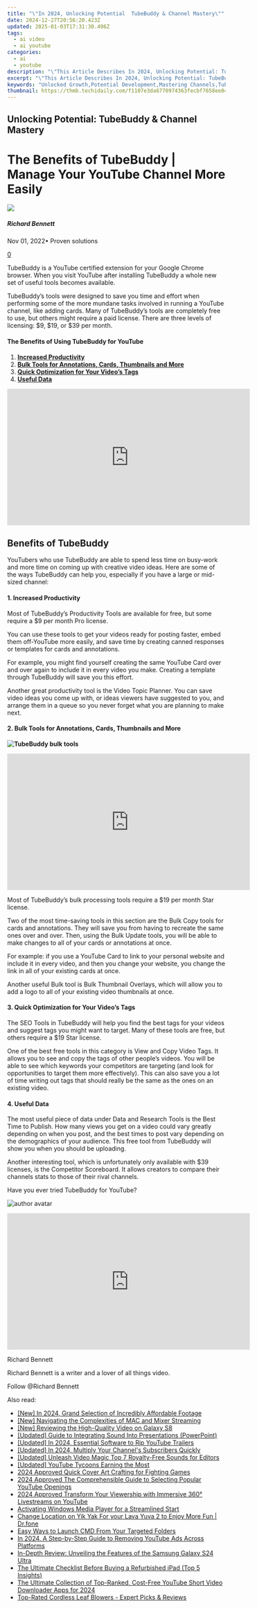 ```yaml
---
title: "\"In 2024, Unlocking Potential  TubeBuddy & Channel Mastery\""
date: 2024-12-27T20:56:20.423Z
updated: 2025-01-03T17:31:30.496Z
tags:
  - ai video
  - ai youtube
categories:
  - ai
  - youtube
description: "\"This Article Describes In 2024, Unlocking Potential: TubeBuddy & Channel Mastery\""
excerpt: "\"This Article Describes In 2024, Unlocking Potential: TubeBuddy & Channel Mastery\""
keywords: "Unlocked Growth,Potential Development,Mastering Channels,TubeBuddy Success,Channel Strategy,Skill Acquisition,Peak Performance"
thumbnail: https://thmb.techidaily.com/f1107e3da6770974363fecbf7658ee04571722ec05c10e1ad65882453b11db44.jpg
---
```


## Unlocking Potential: TubeBuddy & Channel Mastery

# The Benefits of TubeBuddy | Manage Your YouTube Channel More Easily

![](https://images.wondershare.com/filmora/article-images/richard-bennett.jpg)

##### Richard Bennett

 Nov 01, 2022• Proven solutions

[0](#commentsBoxSeoTemplate)

TubeBuddy is a YouTube certified extension for your Google Chrome browser. When you visit YouTube after installing TubeBuddy a whole new set of useful tools becomes available.

TubeBuddy’s tools were designed to save you time and effort when performing some of the more mundane tasks involved in running a YouTube channel, like adding cards. Many of TubeBuddy’s tools are completely free to use, but others might require a paid license. There are three levels of licensing: $9, $19, or $39 per month.

#### The Benefits of Using TubeBuddy for YouTube

1. [**Increased Productivity**](#productivity)
2. [**Bulk Tools for Annotations, Cards, Thumbnails and More**](#bulk)
3. [**Quick Optimization for Your Video’s Tags**](#tags)
4. [**Useful Data**](#data)

<!-- affiliate ads begin -->
<iframe width="560" height="315" src="https://www.youtube.com/embed/wNhKhWc0wLc?si=1XLYV0sXV52Xc0lu" title="YouTube video player" frameborder="0" allow="accelerometer; autoplay; clipboard-write; encrypted-media; gyroscope; picture-in-picture; web-share" referrerpolicy="strict-origin-when-cross-origin" allowfullscreen></iframe>
<!-- affiliate ads end -->

## **Benefits of TubeBuddy**

YouTubers who use TubeBuddy are able to spend less time on busy-work and more time on coming up with creative video ideas. Here are some of the ways TubeBuddy can help you, especially if you have a large or mid-sized channel:

#### **1\. Increased Productivity**

Most of TubeBuddy’s Productivity Tools are available for free, but some require a $9 per month Pro license.

You can use these tools to get your videos ready for posting faster, embed them off-YouTube more easily, and save time by creating canned responses or templates for cards and annotations.

For example, you might find yourself creating the same YouTube Card over and over again to include it in every video you make. Creating a template through TubeBuddy will save you this effort.

Another great productivity tool is the Video Topic Planner. You can save video ideas you come up with, or ideas viewers have suggested to you, and arrange them in a queue so you never forget what you are planning to make next.

#### **2\. Bulk Tools for Annotations, Cards, Thumbnails and More**

**![TubeBuddy bulk tools](https://images.wondershare.com/filmora/article-images/tubebuddy-bulk-tools.jpg)**

<!-- affiliate ads begin -->
<iframe width="560" height="315" src="https://www.youtube.com/embed/QPAKth3O_5c?si=3YDfzJAZMDp1gFRz" title="YouTube video player" frameborder="0" allow="accelerometer; autoplay; clipboard-write; encrypted-media; gyroscope; picture-in-picture; web-share" referrerpolicy="strict-origin-when-cross-origin" allowfullscreen></iframe>
<!-- affiliate ads end -->

Most of TubeBuddy’s bulk processing tools require a $19 per month Star license.

Two of the most time-saving tools in this section are the Bulk Copy tools for cards and annotations. They will save you from having to recreate the same ones over and over. Then, using the Bulk Update tools, you will be able to make changes to all of your cards or annotations at once.

For example: if you use a YouTube Card to link to your personal website and include it in every video, and then you change your website, you change the link in all of your existing cards at once.

Another useful Bulk tool is Bulk Thumbnail Overlays, which will allow you to add a logo to all of your existing video thumbnails at once.

#### **3\. Quick Optimization for Your Video’s Tags**

The SEO Tools in TubeBuddy will help you find the best tags for your videos and suggest tags you might want to target. Many of these tools are free, but others require a $19 Star license.

One of the best free tools in this category is View and Copy Video Tags. It allows you to see and copy the tags of other people’s videos. You will be able to see which keywords your competitors are targeting (and look for opportunities to target them more effectively). This can also save you a lot of time writing out tags that should really be the same as the ones on an existing video.

#### **4\. Useful Data**

The most useful piece of data under Data and Research Tools is the Best Time to Publish. How many views you get on a video could vary greatly depending on when you post, and the best times to post vary depending on the demographics of your audience. This free tool from TubeBuddy will show you when you should be uploading.

Another interesting tool, which is unfortunately only available with $39 licenses, is the Competitor Scoreboard. It allows creators to compare their channels stats to those of their rival channels.

 Have you ever tried TubeBuddy for YouTube?

![author avatar](https://images.wondershare.com/filmora/article-images/richard-bennett.jpg)

<!-- affiliate ads begin -->
<iframe width="560" height="315" src="https://www.youtube.com/embed/mHFtYJppXFk?si=ylFaAT4nXqCmlV8F" title="YouTube video player" frameborder="0" allow="accelerometer; autoplay; clipboard-write; encrypted-media; gyroscope; picture-in-picture; web-share" referrerpolicy="strict-origin-when-cross-origin" allowfullscreen></iframe>
<!-- affiliate ads end -->

Richard Bennett

Richard Bennett is a writer and a lover of all things video.

Follow @Richard Bennett

<ins class="adsbygoogle"
     style="display:block"
     data-ad-format="autorelaxed"
     data-ad-client="ca-pub-7571918770474297"
     data-ad-slot="1223367746"></ins>

<ins class="adsbygoogle"
     style="display:block"
     data-ad-client="ca-pub-7571918770474297"
     data-ad-slot="8358498916"
     data-ad-format="auto"
     data-full-width-responsive="true"></ins>

<span class="atpl-alsoreadstyle">Also read:</span>
<div><ul>
<li><a href="https://youtube-webster.techidaily.com/n-2024-grand-selection-of-incredibly-affordable-footage/"><u>[New] In 2024, Grand Selection of Incredibly Affordable Footage</u></a></li>
<li><a href="https://extra-skills.techidaily.com/new-navigating-the-complexities-of-mac-and-mixer-streaming/"><u>[New] Navigating the Complexities of MAC and Mixer Streaming</u></a></li>
<li><a href="https://extra-skills.techidaily.com/new-reviewing-the-high-quality-video-on-galaxy-s8/"><u>[New] Reviewing the High-Quality Video on Galaxy S8</u></a></li>
<li><a href="https://some-techniques.techidaily.com/updated-guide-to-integrating-sound-into-presentations-powerpoint/"><u>[Updated] Guide to Integrating Sound Into Presentations (PowerPoint)</u></a></li>
<li><a href="https://youtube-webster.techidaily.com/ed-in-2024-essential-software-to-rip-youtube-trailers/"><u>[Updated] In 2024, Essential Software to Rip YouTube Trailers</u></a></li>
<li><a href="https://youtube-webster.techidaily.com/ed-in-2024-multiply-your-channels-subscribers-quickly/"><u>[Updated] In 2024, Multiply Your Channel's Subscribers Quickly</u></a></li>
<li><a href="https://youtube-webster.techidaily.com/ed-unleash-video-magic-top-7-royalty-free-sounds-for-editors/"><u>[Updated] Unleash Video Magic Top 7 Royalty-Free Sounds for Editors</u></a></li>
<li><a href="https://youtube-tips.techidaily.com/ed-youtube-tycoons-earning-the-most/"><u>[Updated] YouTube Tycoons Earning the Most</u></a></li>
<li><a href="https://youtube-webster.techidaily.com/approved-quick-cover-art-crafting-for-fighting-games/"><u>2024 Approved Quick Cover Art Crafting for Fighting Games</u></a></li>
<li><a href="https://youtube-webster.techidaily.com/approved-the-comprehensible-guide-to-selecting-popular-youtube-openings/"><u>2024 Approved The Comprehensible Guide to Selecting Popular YouTube Openings</u></a></li>
<li><a href="https://youtube-webster.techidaily.com/approved-transform-your-viewership-with-immersive-360-livestreams-on-youtube/"><u>2024 Approved Transform Your Viewership with Immersive 360° Livestreams on YouTube</u></a></li>
<li><a href="https://win11.techidaily.com/activating-windows-media-player-for-a-streamlined-start/"><u>Activating Windows Media Player for a Streamlined Start</u></a></li>
<li><a href="https://location-social.techidaily.com/change-location-on-yik-yak-for-your-lava-yuva-2-to-enjoy-more-fun-drfone-by-drfone-virtual-android/"><u>Change Location on Yik Yak For your Lava Yuva 2 to Enjoy More Fun | Dr.fone</u></a></li>
<li><a href="https://techno-recovery.techidaily.com/easy-ways-to-launch-cmd-from-your-targeted-folders/"><u>Easy Ways to Launch CMD From Your Targeted Folders</u></a></li>
<li><a href="https://youtube-webster.techidaily.com/24-a-step-by-step-guide-to-removing-youtube-ads-across-platforms/"><u>In 2024, A Step-by-Step Guide to Removing YouTube Ads Across Platforms</u></a></li>
<li><a href="https://buynow-reviews.techidaily.com/in-depth-review-unveiling-the-features-of-the-samsung-galaxy-s24-ultra/"><u>In-Depth Review: Unveiling the Features of the Samsung Galaxy S24 Ultra</u></a></li>
<li><a href="https://tech-recovery.techidaily.com/the-ultimate-checklist-before-buying-a-refurbished-ipad-top-5-insights/"><u>The Ultimate Checklist Before Buying a Refurbished iPad (Top 5 Insights)</u></a></li>
<li><a href="https://youtube-webster.techidaily.com/ltimate-collection-of-top-ranked-cost-free-youtube-short-video-downloader-apps-for-2024/"><u>The Ultimate Collection of Top-Ranked, Cost-Free YouTube Short Video Downloader Apps for 2024</u></a></li>
<li><a href="https://tech-savvy.techidaily.com/top-rated-cordless-leaf-blowers-expert-picks-and-reviews/"><u>Top-Rated Cordless Leaf Blowers - Expert Picks & Reviews</u></a></li>
</ul></div>


